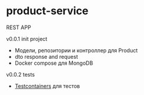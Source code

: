 # product-service

 REST APP

v0.0.1 init project
* Модели, репозитории и контроллер для Product
* dto response and request
* Docker compose для MongoDB

v0.0.2 tests
* [Testcontainers](https://testcontainers.com/guides/getting-started-with-testcontainers-for-java/)
для тестов 